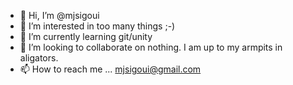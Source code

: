 - 👋 Hi, I’m @mjsigoui
- 👀 I’m interested in too many things ;-)
- 🌱 I’m currently learning git/unity
- 💞️ I’m looking to collaborate on nothing. I am up to my armpits in aligators.
- 📫 How to reach me ... mjsigoui@gmail.com

<!---
mjsigoui/mjsigoui is a ✨ special ✨ repository because its `README.md` (this file) appears on your GitHub profile.
You can click the Preview link to take a look at your changes.
--->
